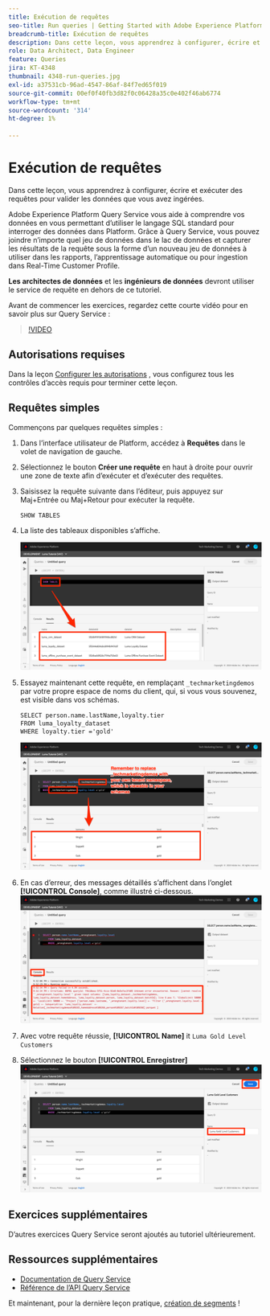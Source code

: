 ```yaml
---
title: Exécution de requêtes
seo-title: Run queries | Getting Started with Adobe Experience Platform for Data Architects and Data Engineers
breadcrumb-title: Exécution de requêtes
description: Dans cette leçon, vous apprendrez à configurer, écrire et exécuter des requêtes pour valider les données que vous avez ingérées.
role: Data Architect, Data Engineer
feature: Queries
jira: KT-4348
thumbnail: 4348-run-queries.jpg
exl-id: a37531cb-96ad-4547-86af-84f7ed65f019
source-git-commit: 00ef0f40fb3d82f0c06428a35c0e402f46ab6774
workflow-type: tm+mt
source-wordcount: '314'
ht-degree: 1%

---
```


# Exécution de requêtes

<!-- 15 min-->
Dans cette leçon, vous apprendrez à configurer, écrire et exécuter des requêtes pour valider les données que vous avez ingérées.

Adobe Experience Platform Query Service vous aide à comprendre vos données en vous permettant d’utiliser le langage SQL standard pour interroger des données dans Platform. Grâce à Query Service, vous pouvez joindre n’importe quel jeu de données dans le lac de données et capturer les résultats de la requête sous la forme d’un nouveau jeu de données à utiliser dans les rapports, l’apprentissage automatique ou pour ingestion dans Real-Time Customer Profile.

**Les architectes de données** et les **ingénieurs de données** devront utiliser le service de requête en dehors de ce tutoriel.

Avant de commencer les exercices, regardez cette courte vidéo pour en savoir plus sur Query Service :
>[!VIDEO](https://video.tv.adobe.com/v/29795?learn=on)

## Autorisations requises

Dans la leçon [Configurer les autorisations](configure-permissions.md) , vous configurez tous les contrôles d’accès requis pour terminer cette leçon.

<!-- Settings > **[!UICONTROL Services]** > **[!UICONTROL Query Service]**
* Permission items Data Management > **[!UICONTROL View Datasets]** and  **[!UICONTROL Manage Datasets]**
* Permission item Sandboxes > `Luma Tutorial`
* User-role access to the `Luma Tutorial Platform` product profile
-->

## Requêtes simples

Commençons par quelques requêtes simples :

1. Dans l’interface utilisateur de Platform, accédez à **Requêtes** dans le volet de navigation de gauche.
1. Sélectionnez le bouton **Créer une requête** en haut à droite pour ouvrir une zone de texte afin d’exécuter et d’exécuter des requêtes.
1. Saisissez la requête suivante dans l’éditeur, puis appuyez sur Maj+Entrée ou Maj+Retour pour exécuter la requête.

   ```
   SHOW TABLES
   ```

1. La liste des tableaux disponibles s’affiche.

   ![requête SHOW TABLE](assets/queries-showTables.png)


1. Essayez maintenant cette requête, en remplaçant `_techmarketingdemos` par votre propre espace de noms du client, qui, si vous vous souvenez, est visible dans vos schémas.

   ```
   SELECT person.name.lastName,loyalty.tier
   FROM luma_loyalty_dataset
   WHERE loyalty.tier ='gold'
   ```

   ![SELECT data from the loyalty dataset](assets/queries-loyaltySelect.png)

1. En cas d’erreur, des messages détaillés s’affichent dans l’onglet **[!UICONTROL Console]**, comme illustré ci-dessous.
   ![Erreur dans la requête](assets/queries-error.png)

1. Avec votre requête réussie, **[!UICONTROL Name]** it `Luma Gold Level Customers`
1. Sélectionnez le bouton **[!UICONTROL Enregistrer]**
   ![Enregistrement de la requête](assets/queries-loyaltySelect-save.png)


<!--SELECT COUNT(DISTINCT (_techmarketingdemos.systemIdentifier.loyaltyId)) FROM luma_loyalty_dataset 


SELECT _techmarketingdemos.systemIdentifier.loyaltyId, COUNT(_techmarketingdemos.systemIdentifier.loyaltyId)
FROM luma_loyalty_dataset 
GROUP BY _techmarketingdemos.systemIdentifier.loyaltyId
HAVING COUNT(_techmarketingdemos.systemIdentifier.loyaltyId) > 1;-->

## Exercices supplémentaires

D’autres exercices Query Service seront ajoutés au tutoriel ultérieurement.
<!--
## Join Datasets

In this exercise, we will join two datasets `Luma Loyalty Dataset` and `Luma Offline Purchase` to get list of gold customers who have spend over $500 dollars in one purchase.

1. Create a new query
1. Copy and paste following query in query editor and execute, again replacing `_techmarketingdemos` with your own tenant namespace
    
    ```
    SELECT DISTINCT lopd.commerce.order.purchaseID as PurchaseId ,
        lld.person.name.firstName as LastName ,
        lld.person.name.lastName as LastName ,
        lopd.personalEmail.address as email,
        lopd.commerce.order.priceTotal as Total

    FROM luma_loyalty_dataset lld
    JOIN luma_offline_purchase_event_dataset lopd
    ON lopd._techmarketingdemos.systemIdentifier.loyaltyId = lld._techmarketingdemos.systemIdentifier.loyaltyId

    WHERE lld._techmarketingdemos.loyalty.level ='gold' AND lopd.commerce.order.priceTotal >500;
    ```

1. You should get list of Gold Customers who have spend over $500 in single purchase.

## Output datasets

1. Select on Output Dataset button
1. Provide name and description to the dataset
1. Save.
1. Go to **Datasets** under **Data Management** to find new dataset created.

-->
<!--Add content for Adobe Defined Functions-->

## Ressources supplémentaires

* [Documentation de Query Service](https://experienceleague.adobe.com/docs/experience-platform/query/home.html?lang=fr)
* [Référence de l’API Query Service](https://www.adobe.io/experience-platform-apis/references/query-service/)

Et maintenant, pour la dernière leçon pratique, [création de segments](build-segments.md) !
